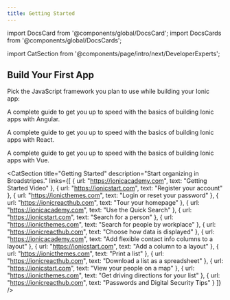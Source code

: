 ```yaml
---
title: Getting Started
---
```


<head>
  <title>Getting Started:</title>
  <meta
    name="description"
    content="Find everything you need to know to start organizing in Broadstripes."
  />
</head>

import DocsCard from '@components/global/DocsCard';
import DocsCards from '@components/global/DocsCards';

import CatSection from '@components/page/intro/next/DeveloperExperts';

## Build Your First App

Pick the JavaScript framework you plan to use while building your Ionic app:

<DocsCards>
  <DocsCard header="Start with Angular" href="/angular/your-first-app" icon="/icons/logo-angular-icon.svg">
    <p>A complete guide to get you up to speed with the basics of building Ionic apps with Angular.</p>
  </DocsCard>

  <DocsCard header="Start with React" href="/react/your-first-app" icon="/icons/logo-react-icon.svg">
    <p>A complete guide to get you up to speed with the basics of building Ionic apps with React.</p>
  </DocsCard>

  <DocsCard header="Start with Vue" href="/vue/your-first-app" icon="/icons/logo-vue-icon.png">
    <p>A complete guide to get you up to speed with the basics of building Ionic apps with Vue.</p>
  </DocsCard>
</DocsCards>


<CatSection
  title="Getting Started"
  description="Start organizing in Broadstripes."
  links={[
    { url: "https://ionicacademy.com", text: "Getting Started Video" },
    { url: "https://ionicstart.com", text: "Register your account" },
    { url: "https://ionicthemes.com", text: "Login or reset your password" },
    { url: "https://ionicreacthub.com", text: "Tour your homepage" },
    { url: "https://ionicacademy.com", text: "Use the Quick Search" },
    { url: "https://ionicstart.com", text: "Search for a person" },
    { url: "https://ionicthemes.com", text: "Search for people by workplace" },
    { url: "https://ionicreacthub.com", text: "Choose how data is displayed" },
    { url: "https://ionicacademy.com", text: "Add flexible contact info columns to a layout" },
    { url: "https://ionicstart.com", text: "Add a column to a layout" },
    { url: "https://ionicthemes.com", text: "Print a list" },
    { url: "https://ionicreacthub.com", text: "Download a list as a spreadsheet" },
    { url: "https://ionicstart.com", text: "View your people on a map" },
    { url: "https://ionicthemes.com", text: "Get driving directions for your list" },
    { url: "https://ionicreacthub.com", text: "Passwords and Digital Security Tips" }
  ]}
/>